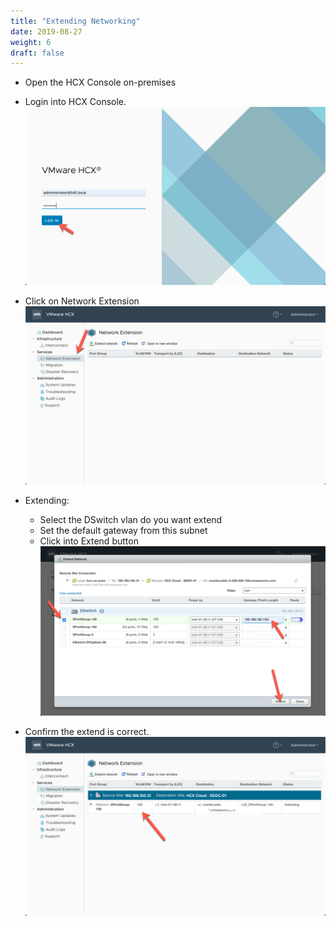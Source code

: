```yaml
---
title: "Extending Networking"
date: 2019-08-27
weight: 6
draft: false
---
```



- Open the HCX Console on-premises

- Login into HCX Console.
![](/images/vmc/hcx/ext-net/00.png)

- Click on Network Extension 
![](/images/vmc/hcx/ext-net/01.png)

- Extending:
    - Select the DSwitch vlan do you want extend
    - Set the default gateway from this subnet 
    - Click into Extend button
![](/images/vmc/hcx/ext-net/02.png)

- Confirm the extend is correct. 
![](/images/vmc/hcx/ext-net/03.png)
